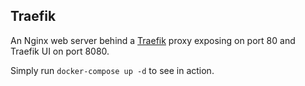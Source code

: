 ## Traefik

An Nginx web server behind a [Traefik](/home/kjanshair/Practice/traefik) proxy exposing on port 80 and Traefik UI on port 8080.

Simply run `docker-compose up -d` to see in action.